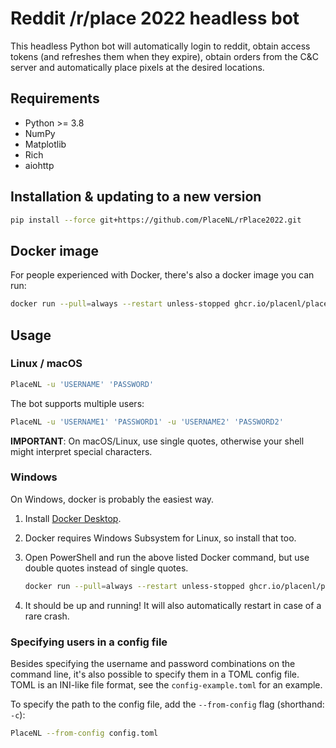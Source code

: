 # Reddit /r/place 2022 headless bot

This headless Python bot will automatically login to reddit, obtain access 
tokens (and refreshes them when they expire), obtain orders from the C&C server
and automatically place pixels at the desired locations.

## Requirements

- Python >= 3.8
- NumPy
- Matplotlib
- Rich
- aiohttp

## Installation & updating to a new version

```bash
pip install --force git+https://github.com/PlaceNL/rPlace2022.git
```

## Docker image

For people experienced with Docker, there's also a docker image you can run:

```bash
docker run --pull=always --restart unless-stopped ghcr.io/placenl/placenl-python -u 'USERNAME' 'PASSWORD'
```

## Usage

### Linux / macOS

```bash
PlaceNL -u 'USERNAME' 'PASSWORD'
```

The bot supports multiple users:
```bash
PlaceNL -u 'USERNAME1' 'PASSWORD1' -u 'USERNAME2' 'PASSWORD2'
```

**IMPORTANT**: On macOS/Linux, use single quotes, otherwise your shell might 
interpret special characters. 

### Windows

On Windows, docker is probably the easiest way. 

1. Install [Docker Desktop](https://docs.docker.com/desktop/windows/install/).
2. Docker requires Windows Subsystem for Linux, so install that too.
3. Open PowerShell and run the above listed Docker command, but use double quotes instead of 
   single quotes.
   
   ```bash
   docker run --pull=always --restart unless-stopped ghcr.io/placenl/placenl-python -u "USERNAME" "PASSWORD"
   ```
4. It should be up and running! It will also automatically restart in case of a rare crash.

### Specifying users in a config file

Besides specifying the username and password combinations on the command line, it's also possible to specify them
in a TOML config file. TOML is an INI-like file format, see the `config-example.toml` for an example.

To specify the path to the config file, add the `--from-config` flag (shorthand: `-c`):

```bash
PlaceNL --from-config config.toml
```
